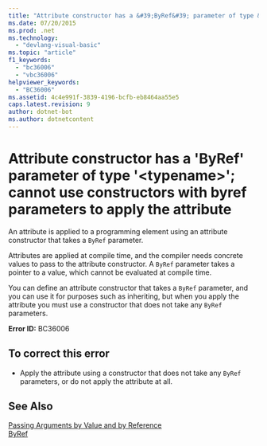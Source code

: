 ```yaml
---
title: "Attribute constructor has a &#39;ByRef&#39; parameter of type &#39;&lt;typename&gt;&#39;; cannot use constructors with byref parameters to apply the attribute"
ms.date: 07/20/2015
ms.prod: .net
ms.technology: 
  - "devlang-visual-basic"
ms.topic: "article"
f1_keywords: 
  - "bc36006"
  - "vbc36006"
helpviewer_keywords: 
  - "BC36006"
ms.assetid: 4c4e991f-3839-4196-bcfb-eb8464aa55e5
caps.latest.revision: 9
author: dotnet-bot
ms.author: dotnetcontent
---
```

# Attribute constructor has a &#39;ByRef&#39; parameter of type &#39;&lt;typename&gt;&#39;; cannot use constructors with byref parameters to apply the attribute
An attribute is applied to a programming element using an attribute constructor that takes a `ByRef` parameter.  
  
 Attributes are applied at compile time, and the compiler needs concrete values to pass to the attribute constructor. A `ByRef` parameter takes a pointer to a value, which cannot be evaluated at compile time.  
  
 You can define an attribute constructor that takes a `ByRef` parameter, and you can use it for purposes such as inheriting, but when you apply the attribute you must use a constructor that does not take any `ByRef` parameters.  
  
 **Error ID:** BC36006  
  
## To correct this error  
  
-   Apply the attribute using a constructor that does not take any `ByRef` parameters, or do not apply the attribute at all.  
  
## See Also  
   
   
 [Passing Arguments by Value and by Reference](../../visual-basic/programming-guide/language-features/procedures/passing-arguments-by-value-and-by-reference.md)  
 [ByRef](../../visual-basic/language-reference/modifiers/byref.md)
